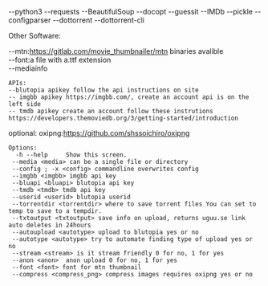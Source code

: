 
 --python3
  --requests
  --BeautifulSoup
  --docopt
  --guessit
  --IMDb
  --pickle
  --configparser
  --dottorrent
  --dottorrent-cli


Other Software:   

--mtn:https://gitlab.com/movie_thumbnailer/mtn  binaries avalible  
--font:a file with a.ttf extension  
--mediainfo  
  

   


   



    APIs:
    --blutopia apikey follow the api instructions on site
    -- imgbb apikey https://imgbb.com/, create an account api is on the left side
    -- tmdb apikey create an account follow these instrutions https://developers.themoviedb.org/3/getting-started/introduction

optional:
oxipng:https://github.com/shssoichiro/oxipng




    
   
    
    Options:
      -h --help     Show this screen.
     --media <media> can be a single file or directory
     --config ; -x <config> commandline overwrites config
     --imgbb <imgbb> imgbb api key
     --bluapi <bluapi> blutopia api key
     --tmdb <tmdb> tmdb api key
     --userid <userid> blutopia userid
     --torrentdir <torrentdir> where to save torrent files You can set to temp to save to a tempdir.
     --txtoutput <txtoutput> save info on upload, returns uguu.se link auto deletes in 24hours
     --autoupload <autotype> upload to blutopia yes or no
     --autotype <autotype> try to automate finding type of upload yes or no
     --stream <stream> is it stream friendly 0 for no, 1 for yes
     --anon <anon>  anon upload 0 for no, 1 for yes
     --font <font> font for mtn thumbnail
     --compress <compress_png> compress images requires oxipng yes or no

